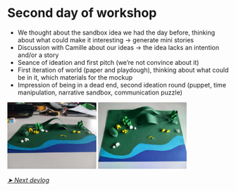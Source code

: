 # Second day of workshop

- We thought about the sandbox idea we had the day before, thinking about what could make it interesting → generate mini stories
- Discussion with Camille about our ideas → the idea lacks an intention and/or a story
- Seance of ideation and first pitch (we’re not convince about it)
- First iteration of world (paper and playdough), thinking about what could be in it, which materials for the mockup
- Impression of being in a dead end, second ideation round (puppet, time manipulation, narrative sandbox, communication puzzle)

<img src="../images/mockup/2023-05-09-firstMockup-1.png" style="width:40%"> <img src="../images/mockup/2023-05-09-firstMockup-2.png" style="width:40%"> 

*[➤ Next devlog](./2023-05-10-log.md)*